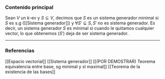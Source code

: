### Contenido principal

Sean $V$ un $k$-ev y $S \subseteq V$, decimos que $S$ es un sistema generador minimal si $S$ es s.g ([[Sistema generador]]) y $\forall S' \subsetneq S, S'$ no es sistema generador. Es decir, un sistema generador $S$ es minimal si cuando le quitamos cualquier vector, lo que obtenemos ($S'$) deja de ser sistema generador.


--- 
### Referencias
[[Espacio vectorial]]
[[Sistema generador]]
[[(POR DEMOSTRAR) Teorema equivalencia entre base, sg minimal y sl maximal]]
[[Teorema de la existencia de las bases]]